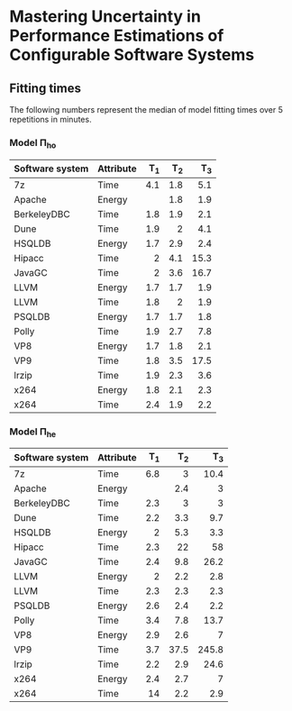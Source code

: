 # Mastering Uncertainty in Performance Estimations of Configurable Software Systems


## Fitting times
The following numbers represent the median of model fitting times over 5 repetitions in minutes. 
### Model Π<sub>ho</sub>


| Software system | Attribute | T<sub>1</sub> |                  T<sub>2</sub> |  T<sub>3</sub> |
|-----------------|-----------|--------------:|-------------------------------:|---------------:|
| 7z              | Time      |           4.1 |                            1.8 |            5.1 |
| Apache          | Energy    |               |                            1.8 |            1.9 |
| BerkeleyDBC     | Time      |           1.8 |                            1.9 |            2.1 |
| Dune            | Time      |           1.9 |                              2 |            4.1 |
| HSQLDB          | Energy    |           1.7 |                            2.9 |            2.4 |
| Hipacc          | Time      |             2 |                            4.1 |           15.3 |
| JavaGC          | Time      |             2 |                            3.6 |           16.7 |
| LLVM            | Energy    |           1.7 |                            1.7 |            1.9 |
| LLVM            | Time      |           1.8 |                              2 |            1.9 |
| PSQLDB          | Energy    |           1.7 |                            1.7 |            1.8 |
| Polly           | Time      |           1.9 |                            2.7 |            7.8 |
| VP8             | Energy    |           1.7 |                            1.8 |            2.1 |
| VP9             | Time      |           1.8 |                            3.5 |           17.5 |
| lrzip           | Time      |           1.9 |                            2.3 |            3.6 |
| x264            | Energy    |           1.8 |                            2.1 |            2.3 |
| x264            | Time      |           2.4 |                            1.9 |            2.2 |



### Model Π<sub>he</sub>

| Software system  | Attribute                   |         T<sub>1</sub> |      T<sub>2</sub> | T<sub>3</sub> |
|------------------|-----------------------------|----------------------:|-------------------:|--------------:|
| 7z               | Time                        |                   6.8 |                  3 |          10.4 |
| Apache           | Energy                      |                       |                2.4 |             3 |
| BerkeleyDBC      | Time                        |                   2.3 |                  3 |             3 |
| Dune             | Time                        |                   2.2 |                3.3 |           9.7 |
| HSQLDB           | Energy                      |                     2 |                5.3 |           3.3 |
| Hipacc           | Time                        |                   2.3 |                 22 |            58 |
| JavaGC           | Time                        |                   2.4 |                9.8 |          26.2 |
| LLVM             | Energy                      |                     2 |                2.2 |           2.8 |
| LLVM             | Time                        |                   2.3 |                2.3 |           2.3 |
| PSQLDB           | Energy                      |                   2.6 |                2.4 |           2.2 |
| Polly            | Time                        |                   3.4 |                7.8 |          13.7 |
| VP8              | Energy                      |                   2.9 |                2.6 |             7 |
| VP9              | Time                        |                   3.7 |               37.5 |         245.8 |
| lrzip            | Time                        |                   2.2 |                2.9 |          24.6 |
| x264             | Energy                      |                   2.4 |                2.7 |             7 |
| x264             | Time                        |                    14 |                2.2 |           2.9 |


